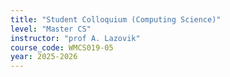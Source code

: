 ```yaml
---
title: "Student Colloquium (Computing Science)"
level: "Master CS"
instructor: "prof A. Lazovik"
course_code: WMCS019-05
year: 2025-2026
---
```

